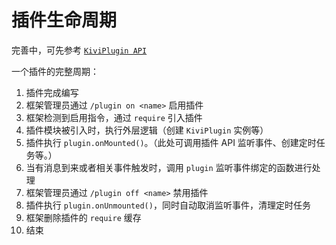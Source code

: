 # 插件生命周期

完善中，可先参考 [`KiviPlugin API`](/api/plugin)

一个插件的完整周期：

1. 插件完成编写
2. 框架管理员通过 `/plugin on <name>` 启用插件
3. 框架检测到启用指令，通过 `require` 引入插件
4. 插件模块被引入时，执行外层逻辑（创建 `KiviPlugin` 实例等）
5. 插件执行 `plugin.onMounted()`。（此处可调用插件 API 监听事件、创建定时任务等。）
6. 当有消息到来或者相关事件触发时，调用 `plugin` 监听事件绑定的函数进行处理
7. 框架管理员通过 `/plugin off <name>` 禁用插件
8. 插件执行 `plugin.onUnmounted()`，同时自动取消监听事件，清理定时任务
9. 框架删除插件的 `require` 缓存
10. 结束
